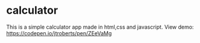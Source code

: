 # calculator

This is a simple calculator app made in html,css and javascript. View demo: 
https://codepen.io/jtroberts/pen/ZEeVaMg

